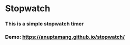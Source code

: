 # Stopwatch

### This is a simple stopwatch timer

### Demo: https://anuptamang.github.io/stopwatch/
